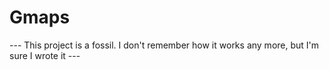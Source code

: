# Gmaps
--- This project is a fossil. I don't remember how it works any more, but I'm sure I wrote it ---
